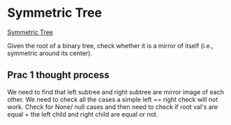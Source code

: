 # Symmetric Tree

[Symmetric Tree](https://leetcode.com/problems/symmetric-tree/description/)

Given the root of a binary tree, check whether it is a mirror of itself (i.e., symmetric around its center).

## Prac 1 thought process

We need to find that left subtree and right subtree are mirror image of each other. We need to check all the cases a simple left == right check will not work. Check for None/ null cases and then need to check if root val's are equal + the left child and right child are equal or not.
